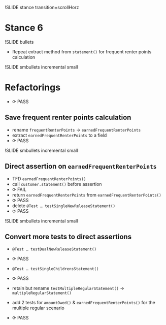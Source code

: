 !SLIDE stance transition=scrollHorz
# Stance 6

!SLIDE bullets

* Repeat extract method from `statement()` for frequent renter
  points calculation

!SLIDE smbullets incremental small

Refactorings
============

* <span class="PASS">⟳ PASS</span>

Save frequent renter points calculation
---------------------------------------
* rename `frequentRenterPoints` → `earnedFrequentRenterPoints`
* extract `earnedFrequentRenterPoints` to a field
* <span class="PASS">⟳ PASS</span>

!SLIDE smbullets incremental small

Direct assertion on `earnedFrequentRenterPoints`
------------------------------------------------
* TFD `earnedFrequentRenterPoints()`
* call `customer.statement()` before assertion
* <span class="FAIL">⟳ FAIL</span>
* return `earnedFrequentRenterPoints` from `earnedFrequentRenterPoints()`
* <span class="PASS">⟳ PASS</span>
* delete `@Test … testSingleNewReleaseStatement()`
* <span class="PASS">⟳ PASS</span>

!SLIDE smbullets incremental small

Convert more tests to direct assertions
---------------------------------------
* `@Test … testDualNewReleaseStatement()`
* <span class="PASS">⟳ PASS</span>
* `@Test … testSingleChildrensStatement()`
* <span class="PASS">⟳ PASS</span>

* retain but rename `testMultipleRegularStatement()` → `multipleRegularStatement()`
* add 2 tests for `amountOwed()` & `earnedFrequentRenterPoints()` for the multiple regular scenario
* <span class="PASS">⟳ PASS</span>
